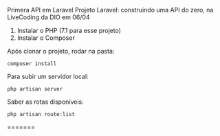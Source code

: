 Primera API em Laravel
Projeto Laravel: construindo uma API do zero, na LiveCoding da DIO em 06/04

1. Instalar o PHP (7.1 para esse projeto)
2. Instalar o Composer

Após clonar o projeto, rodar na pasta:
```
composer install
```

Para subir um servidor local:
```
php artisan server
```

Saber as rotas disponíveis:
```
php artisan route:list
```
=======
